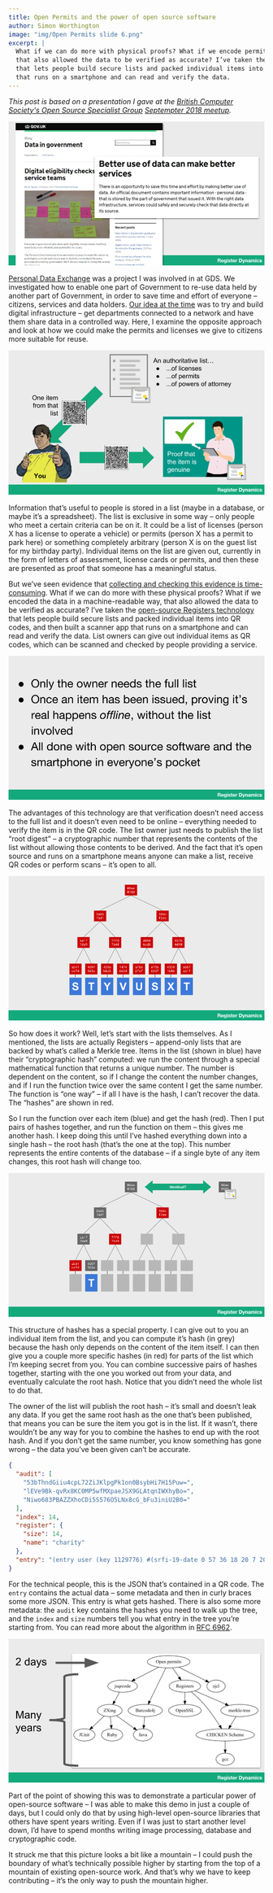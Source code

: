 ```yaml
---
title: Open Permits and the power of open source software
author: Simon Worthington
image: "img/Open Permits slide 6.png"
excerpt: |
  What if we can do more with physical proofs? What if we encode permits in a machine-readable way
  that also allowed the data to be verified as accurate? I’ve taken the open-source Registers technology
  that lets people build secure lists and packed individual items into QR codes, and then built a scanner app
  that runs on a smartphone and can read and verify the data.
---
```

*This post is based on a presentation I gave at the [British Computer Society's Open Source Specialist Group](https://ossg.bcs.org/) [Septempter 2018 meetup](https://ossg.bcs.org/blog/2018/06/28/members-lightning-talks-thursday-13-september/).*

<img src="/img/Open Permits slide 2.png">

[Personal Data Exchange](https://dataingovernment.blog.gov.uk/2017/08/25/digital-eligibility-checks-for-service-teams/) was a project I was involved in at GDS. We investigated how to enable one part of Government to re-use data held by another part of Government, in order to save time and effort of everyone – citizens, services and data holders. [Our idea at the time](https://alphagov.github.io/paused/projects/attributes.html) was to try and build digital infrastructure – get departments connected to a network and have them share data in a controlled way. Here, I examine the opposite approach and look at how we could make the permits and licenses we give to citizens more suitable for reuse.

<img src="/img/Open Permits slide 3.png">

Information that’s useful to people is stored in a list (maybe in a database, or maybe it’s a spreadsheet). The list is exclusive in some way – only people who meet a certain criteria can be on it. It could be a list of licenses (person X has a license to operate a vehicle) or permits (person X has a permit to park here) or something completely arbitrary (person X is on the guest list for my birthday party). Individual items on the list are given out, currently in the form of letters of assessment, license cards or permits, and then these are presented as proof that someone has a meaningful status.

But we’ve seen evidence that [collecting and checking this evidence is time-consuming](https://drive.google.com/file/d/18M4n2OnHAf5TWk4-BqnRk8OScJcbBOrg/view). What if we can do more with these physical proofs? What if we encoded the data in a machine-readable way, that also allowed the data to be verified as accurate? I’ve taken the [open-source Registers technology](https://www.registers.service.gov.uk/) that lets people build secure lists and packed individual items into QR codes, and then built a scanner app that runs on a smartphone and can read and verify the data. List owners can give out individual items as QR codes, which can be scanned and checked by people providing a service.

<img src="/img/Open Permits slide 4.png" alt="Only the owner needs the full list. Once an item has been issued, proving it’s real happens offline, without the list involved. All done with open source software and the smartphone in everyone’s pocket.">

The advantages of this technology are that verification doesn’t need access to the full list and it doesn’t even need to be online – everything needed to verify the item is in the QR code. The list owner just needs to publish the list “root digest” – a cryptographic number that represents the contents of the list without allowing those contents to be derived. And the fact that it’s open source and runs on a smartphone means anyone can make a list, receive QR codes or perform scans – it’s open to all.

<img src="/img/Open Permits slide 5.png">

So how does it work? Well, let’s start with the lists themselves. As I mentioned, the lists are actually Registers – append-only lists that are backed by what’s called a Merkle tree. Items in the list (shown in blue) have their “cryptographic hash” computed: we run the content through a special mathematical function that returns a unique number. The number is dependent on the content, so if I change the content the number changes, and if I run the function twice over the same content I get the same number. The function is “one way” – if all I have is the hash, I can’t recover the data. The “hashes” are shown in red.

So I run the function over each item (blue) and get the hash (red). Then I put pairs of hashes together, and run the function on them – this gives me another hash. I keep doing this until I’ve hashed everything down into a single hash – the root hash (that’s the one at the top). This number represents the entire contents of the database – if a single byte of any item changes, this root hash will change too.

<img src="/img/Open Permits slide 6.png">

This structure of hashes has a special property. I can give out to you an individual item from the list, and you can compute it’s hash (in grey) because the hash only depends on the content of the item itself. I can then give you a couple more specific hashes (in red) for parts of the list which I’m keeping secret from you. You can combine successive pairs of hashes together, starting with the one you worked out from your data, and eventually calculate the root hash. Notice that you didn’t need the whole list to do that.

The owner of the list will publish the root hash – it’s small and doesn’t leak any data. If you get the same root hash as the one that’s been published, that means you can be sure the item you got is in the list. If it wasn’t, there wouldn’t be any way for you to combine the hashes to end up with the root hash. And if you don’t get the same number, you know something has gone wrong – the data you’ve been given can’t be accurate.

```json
{
  "audit": [
    "53bThndGiiu4cpL72ZiJKlpgPk1on0BsybHi7H15Puw=",
    "lEVe9Bk-qvRx8KC0MP5wfMXpaeJSX9GLAtqnIWXhyBo=",
    "Niwo683PBAZZXhoCDi5S576O5LNx8cG_bFu3iniU2B0="
  ],
  "index": 14,
  "register": {
    "size": 14,
    "name": "charity"
  },
  "entry": "(entry user (key 1129776) #(srfi-19-date 0 57 36 18 20 7 2018 0 UTC #f 5 201 #f) ((item (item-ref opaque (994)) {\"End date\":false,\"Start date\":\"2018-01-01\",\"charity\":\"1129776\",\"Name\":\"King Edwards School Trust\"})))"
}
```

For the technical people, this is the JSON that’s contained in a QR code. The `entry` contains the actual data – some metadata and then in curly braces some more JSON. This entry is what gets hashed. There is also some more metadata: the `audit` key contains the hashes you need to walk up the tree, and the `index` and `size` numbers tell you what entry in the tree you’re starting from. You can read more about the algorithm in [RFC 6962](https://tools.ietf.org/html/rfc6962).

<img src="/img/Open Permits slide 9.png">

Part of the point of showing this was to demonstrate a particular power of open-source software – I was able to make this demo in just a couple of days, but I could only do that by using high-level open-source libraries that others have spent years writing. Even if I was just to start another level down, I’d have to spend months writing image processing, database and cryptographic code.

It struck me that this picture looks a bit like a mountain – I could push the boundary of what’s technically possible higher by starting from the top of a mountain of existing open-source work. And that’s why we have to keep contributing – it’s the only way to push the mountain higher.
